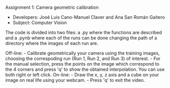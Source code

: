 Assignment 1: Camera geometric calibration 
 - Developers: José Luis Cano-Manuel Claver and Ana San Román Gaitero 
 - Subject: Computer Vision 

The code is divided into two files: a .py where the functions are described and a .pynb where
each of the runs can be done changing the path of a directory where the images of each run are.

Off-line: 
	- Calibrate geometrically your camera using the training images, choosing the correspoding
        run (Run 1, Run 2, and Run 3) of interest.
	- For the manual selection, press the points on the image which correspond to the 4 corners
	and press 'q' to show the obtained interpolation. You can use both right or left click.
On-line:
	- Draw the x, y, z axis and a cube on your image on real life using your webcam. 
	- Press 'q' to exit the video.
